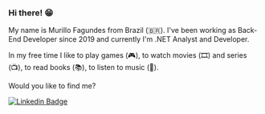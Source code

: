 ### Hi there! 😁

My name is Murillo Fagundes from Brazil (🇧🇷). I've been working as Back-End Developer since 2019 and currently I'm .NET Analyst and Developer.

In my free time I like to play games (:video_game:), to watch movies (🎞️) and series (📺), to read books (📚), to listen to music (🎵).

Would you like to find me?

[![Linkedin Badge](https://img.shields.io/badge/-LinkedIn-blue?style=flat-square&logo=Linkedin&logoColor=white&link=https://www.linkedin.com/in/murillofagundes)](https://www.linkedin.com/in/murillofagundes)
